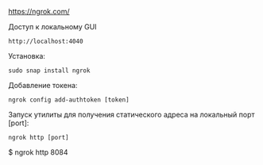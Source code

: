 https://ngrok.com/

Доступ к локальному GUI
```
http://localhost:4040
```

Установка:
```
sudo snap install ngrok
```

Добавление токена:
```
ngrok config add-authtoken [token]
```

Запуск утилиты для получения статического адреса на локальный порт [port]:
```
ngrok http [port]
```
$ ngrok http 8084
